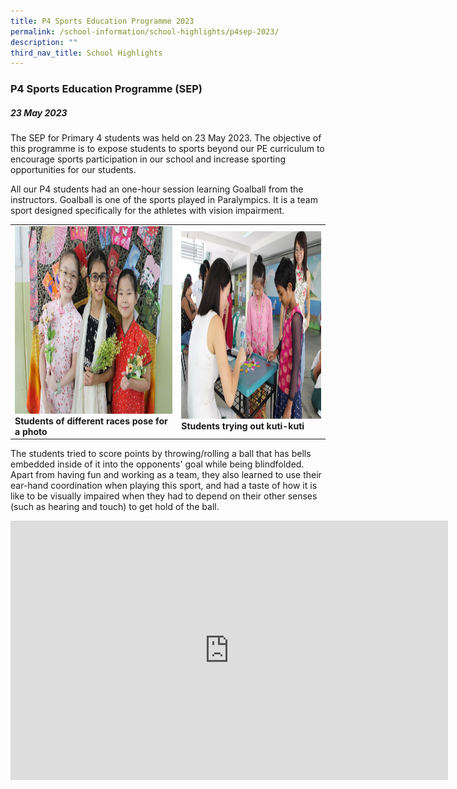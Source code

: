 ```yaml
---
title: P4 Sports Education Programme 2023
permalink: /school-information/school-highlights/p4sep-2023/
description: ""
third_nav_title: School Highlights
---
```

### P4 Sports Education Programme (SEP)

##### 23 May 2023

The SEP for Primary 4 students was held on 23 May 2023. The objective of this programme is to expose students to sports beyond our PE curriculum to encourage sports participation in our school and increase sporting opportunities for our students.

All our P4 students had an one-hour session learning Goalball from the instructors.  Goalball is one of the sports played in Paralympics. It is a team sport designed specifically for the athletes with vision impairment. 

<table>
<tbody><tr>
		<td><img alt="p3ljifly01" src="/images/RHD%202023/students%20of%20different%20races%20pose%20for%20a%20photo.JPG" style="width:450px;height:300px;"><b>Students of different races pose for a photo</b></td>
		<td><img alt="p3ljifly02" src="/images/RHD%202023/students%20trying%20out%20kuti%20kuti.JPG" style="width:450px;height:300px;"><b>Students trying out kuti-kuti</b></td>
</tr></tbody></table>

The students tried to score points by throwing/rolling a ball that has bells embedded inside of it into the opponents' goal while being blindfolded. Apart from having fun and working as a team, they also learned to use their ear-hand coordination when playing this sport, and had a taste of how it is like to be visually impaired when they had to depend on their other senses (such as hearing and touch) to get hold of the ball.

<center><iframe allowfullscreen="" allow="accelerometer; autoplay; clipboard-write; encrypted-media; gyroscope; picture-in-picture; web-share" frameborder="0" title="YouTube video player" src="https://www.youtube.com/embed/eS68clRATSE?si=Zz9iFsAk6mfu6_j2" height="415" width="700"></iframe></center>